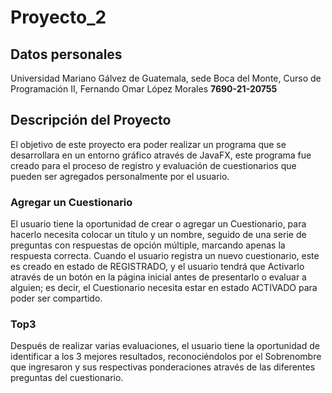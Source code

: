 # Proyecto_2
## Datos personales
Universidad Mariano Gálvez de Guatemala, sede Boca del Monte, Curso de Programación II, Fernando Omar López Morales **7690-21-20755**
## Descripción del Proyecto
El objetivo de este proyecto era poder realizar un programa que se desarrollara en un entorno gráfico através de JavaFX, este programa fue creado para el proceso de registro y evaluación de cuestionarios que pueden ser agregados personalmente por el usuario.
### Agregar un Cuestionario
El usuario tiene la oportunidad de crear o agregar un Cuestionario, para hacerlo necesita colocar un título y un nombre, seguido de una serie de preguntas con respuestas de opción múltiple, marcando apenas la respuesta correcta.
Cuando el usuario registra un nuevo cuestionario, este es creado en estado de REGISTRADO, y el usuario tendrá que Activarlo através de un botón en la página inicial antes de presentarlo o evaluar a alguien; es decir, el Cuestionario necesita estar en estado ACTIVADO para poder ser compartido.
### Top3
Después de realizar varias evaluaciones, el usuario tiene la oportunidad de identificar a los 3 mejores resultados, reconociéndolos por el Sobrenombre que ingresaron y sus respectivas ponderaciones através de las diferentes preguntas del cuestionario.

